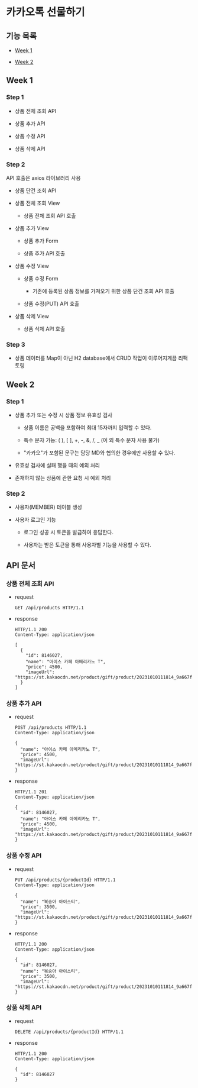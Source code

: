 # 카카오톡 선물하기

## 기능 목록

* [Week 1](#week-1)

* [Week 2](#week-2)

## Week 1

### Step 1

* 상품 전체 조회 API

* 상품 추가 API

* 상품 수정 API

* 상품 삭제 API

### Step 2

API 호출은 axios 라이브러리 사용

* 상품 단건 조회 API

* 상품 전체 조회 View

  * 상품 전체 조회 API 호출

* 상품 추가 View

  * 상품 추가 Form

  * 상품 추가 API 호출

* 상품 수정 View

  * 상품 수정 Form

    * 기존에 등록된 상품 정보를 가져오기 위한 상품 단건 조회 API 호출

  * 상품 수정(PUT) API 호출

* 상품 삭제 View

  * 상품 삭제 API 호출

### Step 3

* 상품 데이터를 Map이 아닌 H2 database에서 CRUD 작업이 이루어지게끔 리팩토링

## Week 2

### Step 1

* 상품 추가 또는 수정 시 상품 정보 유효성 검사

  * 상품 이름은 공백을 포함하여 최대 15자까지 입력할 수 있다.

  * 특수 문자 가능: ( ), [ ], +, -, &, /, _ (이 외 특수 문자 사용 불가)

  * "카카오"가 포함된 문구는 담당 MD와 협의한 경우에만 사용할 수 있다.

* 유효성 검사에 실패 했을 때의 예외 처리

* 존재하지 않는 상품에 관한 요청 시 예외 처리

### Step 2

* 사용자(MEMBER) 테이블 생성

* 사용자 로그인 기능

  * 로그인 성공 시 토큰을 발급하여 응답한다.
  
  * 사용자는 받은 토큰을 통해 사용자별 기능을 사용할 수 있다.

## API 문서

### 상품 전체 조회 API

* request

  ```http
  GET /api/products HTTP/1.1
  ```

* response

  ```http
  HTTP/1.1 200 
  Content-Type: application/json
  
  [
    {
      "id": 8146027,
      "name": "아이스 카페 아메리카노 T",
      "price": 4500,
      "imageUrl": "https://st.kakaocdn.net/product/gift/product/20231010111814_9a667f9eccc943648797925498bdd8a3.jpg"
    }
  ]
  ```

### 상품 추가 API

* request

  ```http
  POST /api/products HTTP/1.1
  Content-Type: application/json
  
  {
    "name": "아이스 카페 아메리카노 T",
    "price": 4500,
    "imageUrl": "https://st.kakaocdn.net/product/gift/product/20231010111814_9a667f9eccc943648797925498bdd8a3.jpg"
  }

  ```

* response

  ```http
  HTTP/1.1 201 
  Content-Type: application/json
  
  {
    "id": 8146027,
    "name": "아이스 카페 아메리카노 T",
    "price": 4500,
    "imageUrl": "https://st.kakaocdn.net/product/gift/product/20231010111814_9a667f9eccc943648797925498bdd8a3.jpg"
  }
  ```

### 상품 수정 API

* request

  ```http
  PUT /api/products/{productId} HTTP/1.1
  Content-Type: application/json

  {
    "name": "복숭아 아이스티",
    "price": 3500,
    "imageUrl": "https://st.kakaocdn.net/product/gift/product/20231010111814_9a667f9eccc943648797925498bdd8a3.jpg"
  }
  ```

* response

  ```http
  HTTP/1.1 200 
  Content-Type: application/json
  
  {
    "id": 8146027,
    "name": "복숭아 아이스티",
    "price": 3500,
    "imageUrl": "https://st.kakaocdn.net/product/gift/product/20231010111814_9a667f9eccc943648797925498bdd8a3.jpg"
  }
  ```

### 상품 삭제 API

* request

  ```http
  DELETE /api/products/{productId} HTTP/1.1
  ```

* response

  ```http
  HTTP/1.1 200 
  Content-Type: application/json
  
  {
    "id": 8146027
  }
  ```
